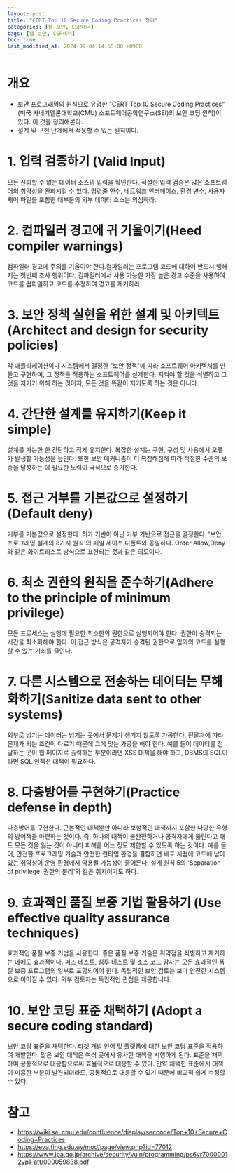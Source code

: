 ```yaml
---
layout: post
title: "CERT Top 10 Secure Coding Practices 정리"
categories: [웹 보안, CSP헤더]
tags: [웹 보안, CSP헤더]
toc: true
last_modified_at: 2024-09-04 14:55:00 +0900
---
```



# 개요
- 보안 프로그래밍의 원칙으로 유명한 "CERT Top 10 Secure Coding Practices"(미국 카네기멜론대학교(CMU) 소프트웨어공학연구소(SEI)의 보안 코딩 원칙)이 있다. 이 것을 정리해본다. 
- 설계 및 구현 단계에서 적용할 수 있는 원칙이다. 

# 1. 입력 검증하기 (Valid Input)
모든 신뢰할 수 없는 데이터 소스의 입력을 확인한다. 적절한 입력 검증은 많은 소프트웨어의 취약성을 완화시킬 수 있다.  명령줄 인수, 네트워크 인터페이스, 환경 변수, 사용자 제어 파일을 포함한 대부분의 외부 데이터 소스는 의심하라. 

# 2. 컴파일러 경고에 귀 기울이기(Heed compiler warnings)
컴파일러 경고에 주의를 기울여야 한다.컴파일러는 프로그램 코드에 대하여 반드시 행해지는 첫번째 조사 행위이다. 컴파일러에서 사용 가능한 가장 높은 경고 수준을 사용하여 코드를 컴파일하고 코드를 수정하여 경고를 제거하라. 

# 3. 보안 정책 실현을 위한 설계 및 아키텍트(Architect and design for security policies)
각 애플리케이션이나 시스템에서 결정한 "보안 정책"에 따라 소프트웨어 아키텍처를 만들고 구현하며, 그 정책을 적용하는 소프트웨어를 설계한다. 지켜야 할 것을 식별하고 그것을 지키기 위해 하는 것이지, 모든 것을 똑같이 지키도록 하는 것은 아니다. 

# 4. 간단한 설계를 유지하기(Keep it simple)
설계를 가능한 한 간단하고 작게 유지한다. 복잡한 설계는 구현, 구성 및 사용에서 오류가 발생할 가능성을 높인다. 또한 보안 메커니즘이 더 복잡해짐에 따라 적절한 수준의 보증을 달성하는 데 필요한 노력이 극적으로 증가한다. 

# 5. 접근 거부를 기본값으로 설정하기(Default deny)
거부를 기본값으로 설정한다. 허가 기반이 아닌 거부 기반으로 접근을 결정한다. '보안 프로그래밍 설계의 8가지 원칙'의 페일 세이프 디폴트와 동일하다. Order Allow,Deny 와 같은 화이트리스트 방식으로 표현되는 것과 같은 의도이다.

# 6. 최소 권한의 원칙을 준수하기(Adhere to the principle of minimum privilege)
모든 프로세스는 실행에 필요한 최소한의 권한으로 실행되어야 한다. 권한이 승격되는 시간을 최소화해야 한다.  이 접근 방식은 공격자가 승격된 권한으로 임의의 코드를 실행할 수 있는 기회를 줄인다. 

# 7. 다른 시스템으로 전송하는 데이터는 무해화하기(Sanitize data sent to other systems)
외부로 넘기는 데이터는 넘기는 곳에서 문제가 생기지 않도록 가공한다. 전달처에 따라 문제가 되는 조건이 다르기 때문에 그에 맞는 가공을 해야 한다. 예를 들어 데이터를 전달하는 곳이 웹 페이지로 출력하는 부분이라면 XSS 대책을 해야 하고, DBMS의 SQL이라면 SQL 인젝션 대책이 필요하다.

# 8. 다층방어를 구현하기(Practice defense in depth)
다층방어를 구현한다. 근본적인 대책뿐만 아니라 보험적인 대책까지 포함한 다양한 유형의 방어책을 마련하는 것이다. 즉, 하나의 대책이 불완전하거나 공격자에게 뚫린다고 해도 모든 것을 잃는 것이 아니라 피해를 어느 정도 제한할 수 있도록 하는 것이다. 예를 들어, 안전한 프로그래밍 기술과 안전한 런타임 환경을 결합하면 배포 시점에 코드에 남아 있는 취약성이 운영 환경에서 악용될 가능성이 줄어든다. 설계 원칙 5의 'Separation of privilege: 권한의 분리'와 같은 취지이기도 하다. 

# 9. 효과적인 품질 보증 기법 활용하기 (Use effective quality assurance techniques)
효과적인 품질 보증 기법을 사용한다. 좋은 품질 보증 기술은 취약점을 식별하고 제거하는 데에도 효과적이다.
퍼즈 테스트, 침투 테스트 및 소스 코드 감사는 모든 효과적인 품질 보증 프로그램의 일부로 포함되어야 한다. 독립적인 보안 검토는 보다 안전한 시스템으로 이어질 수 있다. 외부 검토자는 독립적인 관점을 제공합니다. 

# 10. 보안 코딩 표준 채택하기 (Adopt a secure coding standard)
보안 코딩 표준을 채택한다. 타겟 개발 언어 및 플랫폼에 대한 보안 코딩 표준을 적용하여 개발한다. 많은 보안 대책은 여러 곳에서 유사한 대책을 시행하게 된다. 표준을 채택하여 공통적으로 대응함으로써 효율적으로 대응할 수 있다. 만약 채택한 표준에서 대책이 미흡한 부분이 발견되더라도, 공통적으로 대응할 수 있기 때문에 비교적 쉽게 수정할 수 있다.


# 참고 
- https://wiki.sei.cmu.edu/confluence/display/seccode/Top+10+Secure+Coding+Practices
- https://eva.fing.edu.uy/mod/page/view.php?id=77012
- https://www.ipa.go.jp/archive/security/vuln/programming/ps6vr70000012yp1-att/000059838.pdf